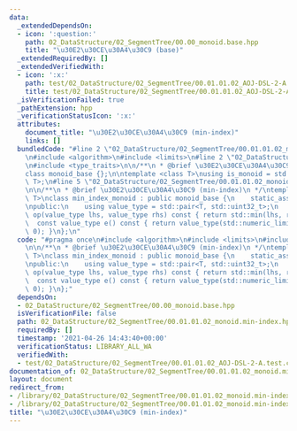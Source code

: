 ```yaml
---
data:
  _extendedDependsOn:
  - icon: ':question:'
    path: 02_DataStructure/02_SegmentTree/00.00_monoid.base.hpp
    title: "\u30E2\u30CE\u30A4\u30C9 (base)"
  _extendedRequiredBy: []
  _extendedVerifiedWith:
  - icon: ':x:'
    path: test/02_DataStructure/02_SegmentTree/00.01.01.02_AOJ-DSL-2-A.test.cpp
    title: test/02_DataStructure/02_SegmentTree/00.01.01.02_AOJ-DSL-2-A.test.cpp
  _isVerificationFailed: true
  _pathExtension: hpp
  _verificationStatusIcon: ':x:'
  attributes:
    document_title: "\u30E2\u30CE\u30A4\u30C9 (min-index)"
    links: []
  bundledCode: "#line 2 \"02_DataStructure/02_SegmentTree/00.01.01.02_monoid.min-index.hpp\"\
    \n#include <algorithm>\n#include <limits>\n#line 2 \"02_DataStructure/02_SegmentTree/00.00_monoid.base.hpp\"\
    \n#include <type_traits>\n\n/**\n * @brief \u30E2\u30CE\u30A4\u30C9 (base)\n */\n\
    class monoid_base {};\n\ntemplate <class T>\nusing is_monoid = std::is_base_of<monoid_base,\
    \ T>;\n#line 5 \"02_DataStructure/02_SegmentTree/00.01.01.02_monoid.min-index.hpp\"\
    \n\n/**\n * @brief \u30E2\u30CE\u30A4\u30C9 (min-index)\n */\ntemplate <typename\
    \ T>\nclass min_index_monoid : public monoid_base {\n    static_assert(std::is_arithmetic<T>::value);\n\
    \npublic:\n    using value_type = std::pair<T, std::uint32_t>;\n    const value_type\
    \ op(value_type lhs, value_type rhs) const { return std::min(lhs, rhs); }\n  \
    \  const value_type e() const { return value_type(std::numeric_limits<T>::max(),\
    \ 0); }\n};\n"
  code: "#pragma once\n#include <algorithm>\n#include <limits>\n#include \"00.00_monoid.base.hpp\"\
    \n\n/**\n * @brief \u30E2\u30CE\u30A4\u30C9 (min-index)\n */\ntemplate <typename\
    \ T>\nclass min_index_monoid : public monoid_base {\n    static_assert(std::is_arithmetic<T>::value);\n\
    \npublic:\n    using value_type = std::pair<T, std::uint32_t>;\n    const value_type\
    \ op(value_type lhs, value_type rhs) const { return std::min(lhs, rhs); }\n  \
    \  const value_type e() const { return value_type(std::numeric_limits<T>::max(),\
    \ 0); }\n};"
  dependsOn:
  - 02_DataStructure/02_SegmentTree/00.00_monoid.base.hpp
  isVerificationFile: false
  path: 02_DataStructure/02_SegmentTree/00.01.01.02_monoid.min-index.hpp
  requiredBy: []
  timestamp: '2021-04-26 14:43:40+00:00'
  verificationStatus: LIBRARY_ALL_WA
  verifiedWith:
  - test/02_DataStructure/02_SegmentTree/00.01.01.02_AOJ-DSL-2-A.test.cpp
documentation_of: 02_DataStructure/02_SegmentTree/00.01.01.02_monoid.min-index.hpp
layout: document
redirect_from:
- /library/02_DataStructure/02_SegmentTree/00.01.01.02_monoid.min-index.hpp
- /library/02_DataStructure/02_SegmentTree/00.01.01.02_monoid.min-index.hpp.html
title: "\u30E2\u30CE\u30A4\u30C9 (min-index)"
---
```

